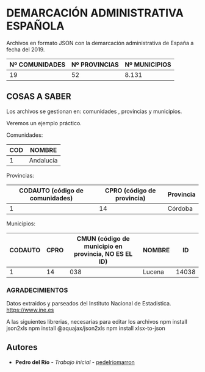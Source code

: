 # DEMARCACIÓN ADMINISTRATIVA ESPAÑOLA

Archivos en formato JSON con la demarcación administrativa de España a fecha del 2019.

| Nº COMUNIDADES | Nº PROVINCIAS | Nº MUNICIPIOS |
| ------------- | ------------- | ------------- |
| 19 | 52  | 8.131 |


## COSAS A SABER

Los archivos se gestionan en:
comunidades , provincias y municipios.

Veremos un ejemplo práctico.

Comunidades:

| COD  | NOMBRE |
| ------------- | ------------- |
| 1  | Andalucía  |


Provincias:

| CODAUTO (código de comunidades)  | CPRO (código de provincia) | Provincia |
| ------------- | ------------- | ------------- |
| 1  | 14  | Córdoba |


Municipios:

| CODAUTO  | CPRO | CMUN (código de municipio en provincia, NO ES EL ID) | NOMBRE | ID |
| ------------- | ------------- | ------------- | ------------- | ------------- |
| 1  | 14  | 038 | Lucena | 14038 |



### AGRADECIMIENTOS

Datos extraidos y parseados del Instituto Nacional de Estadistica. 
https://www.ine.es

A las siguientes librerias, necesarias para editar los archivos
npm install json2xls
npm install @aquajax/json2xls
npm install xlsx-to-json

## Autores

* **Pedro del Río** - *Trabajo inicial* - [pedelriomarron](https://github.com/pedelriomarron)
